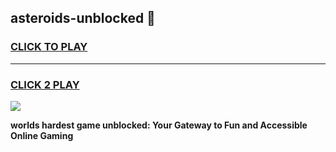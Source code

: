 
## asteroids-unblocked 👋
<h3>
<a href="https://premium.freeplayer.one?title=asteroids-unblocked&ref=14F">CLICK TO PLAY</a></h3>
<hr>

<h3>
<a href="https://premium.freeplayer.one?title=asteroids-unblocked&ref=14F">CLICK 2 PLAY</a>
  
</h3>

<a href="https://premium.freeplayer.one?title=asteroids-unblocked&ref=12F/"><img src="https://clearcache.store/games.png"></a>


**worlds hardest game unblocked: Your Gateway to Fun and Accessible Online Gaming**
